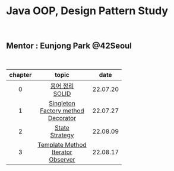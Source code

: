 # Java OOP, Design Pattern Study

<br />

## Mentor : Eunjong Park @42Seoul

<br />

| chapter |                                                                         topic                                                                          |   date   |
| :-----: |:------------------------------------------------------------------------------------------------------------------------------------------------------:| :------: |
|    0    |                     <a href="https://liltdevs.tistory.com/109">용어 정리</a><br /><a href="https://liltdevs.tistory.com/110">SOLID</a>                     | 22.07.20 |
| 1 | <a href="https://github.com/taesukang-dev/42seoul-Java-OOP-design-pattern-study/tree/master/week1">Singleton<br/>Factory method<br />Decorator</a> | 22.07.27 |
| 2 | <a href="https://github.com/taesukang-dev/42seoul-Java-OOP-design-pattern-study/tree/master/week2">State<br />Strategy<br /></a> | 22.08.09 |
| 3 | <a href="https://github.com/taesukang-dev/42seoul-Java-OOP-design-pattern-study/tree/master/week3">Template Method <br />Iterator<br />Observer</a> | 22.08.17 |